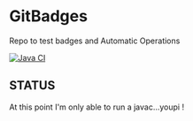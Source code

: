 # GitBadges
Repo to test badges and Automatic Operations

[![Java CI](https://github.com/flochocinco/GitBadges/actions/workflows/default.yml/badge.svg)](https://github.com/flochocinco/GitBadges/actions/workflows/default.yml)

## STATUS
At this point I'm only able to run a javac...youpi !
 
